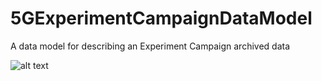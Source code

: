 # 5GExperimentCampaignDataModel
A data model for describing an Experiment Campaign archived data

![alt text]( https://www.plantuml.com/plantuml/svg/FSun3i8m343HdLF01Ug9XQaI82REK9d4D9PY9x8TmV6X4cBwonl-x84MG-hkm9hgo3Iixaj4znE0uMjQESfu32TBJOCqfjG4KXXgCtOutgxlJiP26cUKZhpg1GFlBLC5ewT38SmEWgn0Vxka7rvaarFV9cRI_Eq7 )
